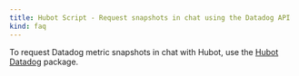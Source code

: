 ```yaml
---
title: Hubot Script - Request snapshots in chat using the Datadog API
kind: faq
---
```


To request Datadog metric snapshots in chat with Hubot, use the [Hubot Datadog][1] package.

[1]: https://www.npmjs.com/package/hubot-datadog


